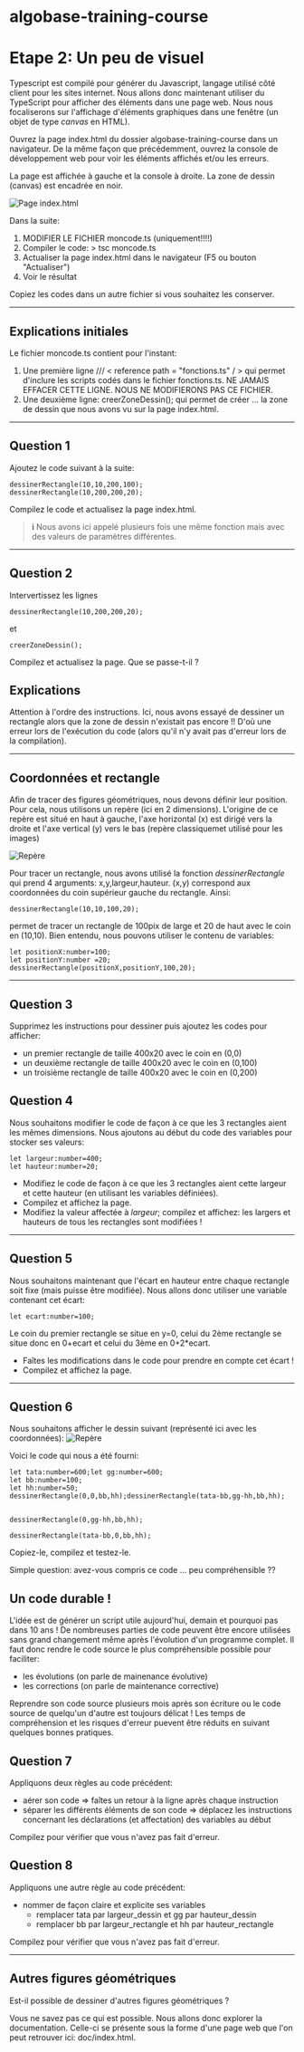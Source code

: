 # algobase-training-course
# Etape 2: Un peu de visuel
Typescript est compilé pour générer du Javascript, langage utilisé côté client pour les sites internet. Nous allons donc maintenant utiliser du TypeScript pour afficher des éléments dans une page web. Nous nous focaliserons sur l'affichage d'éléments graphiques dans une fenêtre (un objet de type *canvas* en HTML).

Ouvrez la page index.html du dossier algobase-training-course dans un navigateur. De la même façon que précédemment, ouvrez la console de développement web pour voir les éléments affichés et/ou les erreurs.

La page est affichée à gauche et la console à droite. La zone de dessin (canvas) est encadrée en noir.

![Page index.html](images/pageindex.jpg)

Dans la suite:

1. MODIFIER LE FICHIER moncode.ts (uniquement!!!!)
2. Compiler le code: > tsc moncode.ts
3. Actualiser la page index.html dans le navigateur (F5 ou bouton "Actualiser")
4. Voir le résultat

Copiez les codes dans un autre fichier si vous souhaitez les conserver.

----
## Explications initiales
Le fichier moncode.ts contient pour l'instant:

1. Une première ligne /// < reference path = "fonctions.ts" / >
 qui permet d'inclure les scripts codés dans le fichier fonctions.ts. NE JAMAIS EFFACER CETTE LIGNE. NOUS NE MODIFIERONS PAS CE FICHIER.
2. Une deuxième ligne: creerZoneDessin(); qui permet de créer ... la zone de dessin que nous avons vu sur la page index.html.

----
## Question 1
Ajoutez le code suivant à la suite:

    dessinerRectangle(10,10,200,100);
    dessinerRectangle(10,200,200,20);


Compilez le code et actualisez la page index.html.

> **i** Nous avons ici appelé plusieurs fois une même fonction mais avec des valeurs de paramètres différentes.


----
## Question 2
Intervertissez les lignes

    dessinerRectangle(10,200,200,20);
et

    creerZoneDessin();

Compilez et actualisez la page. Que se passe-t-il ?

## Explications
Attention à l'ordre des instructions. Ici, nous avons essayé de dessiner un rectangle alors que la zone de dessin n'existait pas encore !! D'où une erreur lors de l'exécution du code (alors qu'il n'y avait pas d'erreur lors de la compilation).

----
## Coordonnées et rectangle
Afin de tracer des figures géométriques, nous devons définir leur position. Pour cela, nous utilisons un repère (ici en 2 dimensions). L'origine de ce repère est situé en haut à gauche, l'axe horizontal (x) est dirigé vers la droite et l'axe vertical (y) vers le bas (repère classiquemet utilisé pour les images)

![Repère](images/repere.png)

Pour tracer un rectangle, nous avons utilisé la fonction *dessinerRectangle* qui prend 4 arguments: x,y,largeur,hauteur. (x,y) correspond aux coordonnées du coin supérieur gauche du rectangle. Ainsi:

    dessinerRectangle(10,10,100,20);

permet de tracer un rectangle de 100pix de large et 20 de haut avec le coin en (10,10). Bien entendu, nous pouvons utiliser le contenu de variables:

    let positionX:number=100;
    let positionY:number =20;
    dessinerRectangle(positionX,positionY,100,20);

----
## Question 3
Supprimez les instructions pour dessiner puis ajoutez les codes pour afficher:

* un premier rectangle de taille 400x20 avec le coin en (0,0)
* un deuxième rectangle de taille 400x20 avec le coin en (0,100)
* un troisième rectangle de taille 400x20 avec le coin en (0,200)

## Question 4
Nous souhaitons modifier le code de façon à ce que les 3 rectangles aient les mêmes dimensions. Nous ajoutons au début du code des variables pour stocker ses valeurs:

    let largeur:number=400;
    let hauteur:number=20;

* Modifiez le code de façon à ce que les 3 rectangles aient cette largeur et cette hauteur (en utilisant les variables définiées).
* Compilez et affichez la page.
* Modifiez la valeur affectée à *largeur*; compilez et affichez: les largers et hauteurs de tous les rectangles sont modifiées !

----
## Question 5
Nous souhaitons maintenant que l'écart en hauteur entre chaque rectangle soit fixe (mais puisse être modifiée). Nous allons donc utiliser une variable contenant cet écart:

    let ecart:number=100;

Le coin du premier rectangle se situe en y=0, celui du 2ème rectangle se situe donc en 0+ecart et celui du 3ème en 0+2*ecart.

* Faîtes les modifications dans le code pour prendre en compte cet écart !
* Compilez et affichez la page.

----
## Question 6
Nous souhaitons afficher le dessin suivant (représenté ici avec les coordonnées):
![Repère](images/coins.png)

Voici le code qui nous a été fourni:

    let tata:number=600;let gg:number=600;
    let bb:number=100;
    let hh:number=50;
    dessinerRectangle(0,0,bb,hh);dessinerRectangle(tata-bb,gg-hh,bb,hh);


    dessinerRectangle(0,gg-hh,bb,hh);

    dessinerRectangle(tata-bb,0,bb,hh);

Copiez-le, compilez et testez-le.

Simple question: avez-vous compris ce code ... peu compréhensible ??

## Un code durable !
L'idée est de générer un script utile aujourd'hui, demain et pourquoi pas dans 10 ans ! De nombreuses parties de code peuvent être encore utilisées sans grand changement même après l'évolution d'un programme complet. Il faut donc rendre le code source le plus compréhensible possible pour faciliter:

* les évolutions (on parle de mainenance évolutive)
* les corrections (on parle de maintenance corrective)

Reprendre son code source plusieurs mois après son écriture ou le code source de quelqu'un d'autre est toujours délicat ! Les temps de compréhension et les risques d'erreur puevent être réduits en suivant quelques bonnes pratiques.


## Question 7
Appliquons deux règles au code précédent:

* aérer son code => faîtes un retour à la ligne après chaque instruction
* séparer les différents éléments de son code => déplacez les instructions concernant les déclarations (et affectation) des variables au début

Compilez pour vérifier que vous n'avez pas fait d'erreur.

## Question 8
Appliquons une autre règle au code précédent:

* nommer de façon claire et explicite ses variables
    * remplacer tata par largeur_dessin et gg par hauteur_dessin
    * remplacer bb par largeur_rectangle et hh par hauteur_rectangle

Compilez pour vérifier que vous n'avez pas fait d'erreur.

----
## Autres figures géométriques
Est-il possible de dessiner d'autres figures géométriques ?

Vous ne savez pas ce qui est possible. Nous allons donc explorer la documentation. Celle-ci se présente sous la forme d'une page web que l'on peut retrouver ici: doc/index.html.